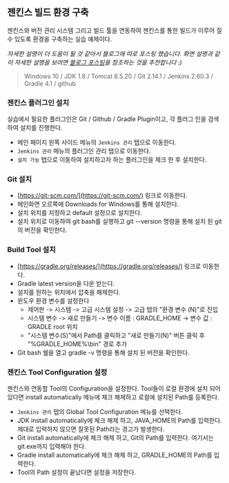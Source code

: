 ## 젠킨스 빌드 환경 구축

젠킨스와 버전 관리 시스템 그리고 빌드 툴을 연동하여 젠킨스를 통한 빌드가 이루어 질 수 있도록 환경을 구축하는 실습 예제이다.

*자세한 설명이 더 도움이 될 것 같아서 블로그에 따로 포스팅 했습니다. 화면 설명과 같이 자세한 설명을 보려면 [블로그 포스팅](http://ict-nroo.tistory.com/34)을 참조하는 것을 추천합니다 :)*



>  Windows 10 / JDK 1.8 / Tomcat 8.5.20 / Git 2.14.1 / Jenkins 2.60.3 / Gradle 4.1 / github



### 젠킨스 플러그인 설치

실습에서 필요한 플러그인은 Git / Github / Gradle Plugin이고, 각 플러그 인을 검색하여 설치를 진행한다.

* 메인 페이지 왼쪽 사이드 메뉴의 `Jenkins 관리` 탭으로 이동한다.
* `Jenkins 관리`  메뉴의 플러그인 관리 탭으로 이동한다.
* `설치 가능`  탭으로 이동하여 설치하고자 하는 플러그인을 체크 한 후 설치한다. 



###  Git 설치

* [https://git-scm.com/](https://git-scm.com/) 링크로 이동한다.
* 메인화면 오르쪽에 Downloads for Windows를 통해 설치한다.
* 설치 위치를 지정하고 default 설정으로 설치한다.
* 설치 위치로 이동하여 git bash를 실행하고 git --version 명령을 통해 설치 된 git의 버전을 확인한다.



### Build Tool 설치

* [https://gradle.org/releases/](https://gradle.org/releases/) 링크로 이동한다.
* Gradle latest version을 다운 받는다.
* 설치를 원하는 위치에서 압축을 해제한다.
* 윈도우 환경 변수를 설정한다
  * 제어판 -> 시스템 -> 고급 시스템 설정 -> 고급 탭의 "환경 변수 (N)"로 진입
  * 시스템 변수 -> 새로 만들기 -> 변수 이름 : GRADLE_HOME -> 변수 값 : GRADLE root 위치
  * "시스템 변수(S)"에서 Path를 클릭하고 "새로 만들기(N)" 버튼 클릭 후 "%GRADLE_HOME%\bin" 경로 추가
* Git bash 쉘을 열고 gradle -v 명령을 통해 설치 된 버전을 확인한다.



### 젠킨스 Tool Configuration 설정

젠킨스와 연동할 Tool의 Configuration을 설정한다. Tool들이 로컬 환경에 설치 되어 있다면 install automatically 메뉴에 체크 해제하고 로컬에 설치된 Path를 등록한다.

* `Jenkins 관리`  탭의 Global Tool Configuration 메뉴를 선택한다.
* JDK install automatically에 체크 해제 하고, JAVA_HOME의 Path를 입력한다. 제대로 입력하지 않으면 잘못된 Path라는 경고가 발생한다.
* Git install automatically에 체크 해제 하고, Git의 Path를 입력한다. 여기서는 git.exe까지 입력해야 한다.
* Gradle install automatically에 체크 해제 하고, GRADLE_HOME의 Path를 입력한다.
* Tool의 Path 설정이 끝났다면 설정을 저장한다.